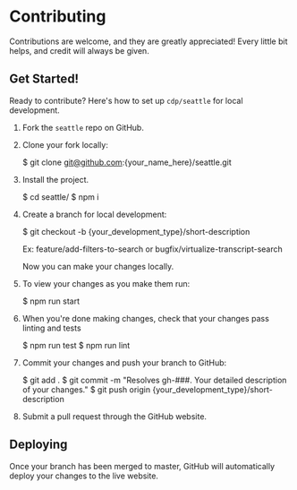# Contributing

Contributions are welcome, and they are greatly appreciated! Every little bit
helps, and credit will always be given.

## Get Started!
Ready to contribute? Here's how to set up `cdp/seattle` for local development.

1. Fork the `seattle` repo on GitHub.
2. Clone your fork locally:

    $ git clone git@github.com:{your_name_here}/seattle.git

3. Install the project.

    $ cd seattle/
    $ npm i

4. Create a branch for local development:

    $ git checkout -b {your_development_type}/short-description

    Ex: feature/add-filters-to-search or bugfix/virtualize-transcript-search

    Now you can make your changes locally.

5. To view your changes as you make them run:

    $ npm run start

6. When you're done making changes, check that your changes pass linting and tests

    $ npm run test
    $ npm run lint

7. Commit your changes and push your branch to GitHub:

    $ git add .
    $ git commit -m "Resolves gh-###. Your detailed description of your changes."
    $ git push origin {your_development_type}/short-description

8. Submit a pull request through the GitHub website.

## Deploying

Once your branch has been merged to master, GitHub will automatically deploy your changes to the live website.
